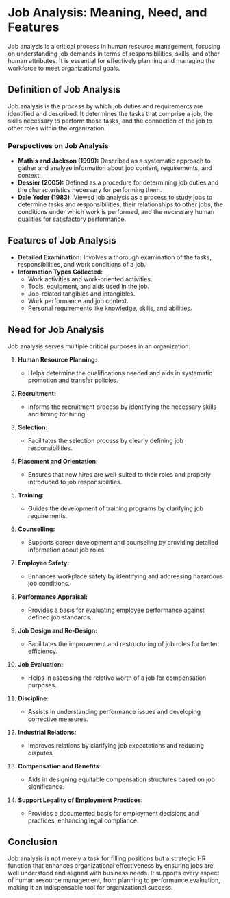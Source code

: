 # Job Analysis: Meaning, Need, and Features

Job analysis is a critical process in human resource management, focusing on understanding job demands in terms of responsibilities, skills, and other human attributes. It is essential for effectively planning and managing the workforce to meet organizational goals.

## Definition of Job Analysis

Job analysis is the process by which job duties and requirements are identified and described. It determines the tasks that comprise a job, the skills necessary to perform those tasks, and the connection of the job to other roles within the organization.

### Perspectives on Job Analysis
- **Mathis and Jackson (1999):** Described as a systematic approach to gather and analyze information about job content, requirements, and context.
- **Dessier (2005):** Defined as a procedure for determining job duties and the characteristics necessary for performing them.
- **Dale Yoder (1983):** Viewed job analysis as a process to study jobs to determine tasks and responsibilities, their relationships to other jobs, the conditions under which work is performed, and the necessary human qualities for satisfactory performance.

## Features of Job Analysis
- **Detailed Examination:** Involves a thorough examination of the tasks, responsibilities, and work conditions of a job.
- **Information Types Collected:**
  - Work activities and work-oriented activities.
  - Tools, equipment, and aids used in the job.
  - Job-related tangibles and intangibles.
  - Work performance and job context.
  - Personal requirements like knowledge, skills, and abilities.

## Need for Job Analysis
Job analysis serves multiple critical purposes in an organization:

1. **Human Resource Planning:**
   - Helps determine the qualifications needed and aids in systematic promotion and transfer policies.

2. **Recruitment:**
   - Informs the recruitment process by identifying the necessary skills and timing for hiring.

3. **Selection:**
   - Facilitates the selection process by clearly defining job responsibilities.

4. **Placement and Orientation:**
   - Ensures that new hires are well-suited to their roles and properly introduced to job responsibilities.

5. **Training:**
   - Guides the development of training programs by clarifying job requirements.

6. **Counselling:**
   - Supports career development and counseling by providing detailed information about job roles.

7. **Employee Safety:**
   - Enhances workplace safety by identifying and addressing hazardous job conditions.

8. **Performance Appraisal:**
   - Provides a basis for evaluating employee performance against defined job standards.

9. **Job Design and Re-Design:**
   - Facilitates the improvement and restructuring of job roles for better efficiency.

10. **Job Evaluation:**
    - Helps in assessing the relative worth of a job for compensation purposes.

11. **Discipline:**
    - Assists in understanding performance issues and developing corrective measures.

12. **Industrial Relations:**
    - Improves relations by clarifying job expectations and reducing disputes.

13. **Compensation and Benefits:**
    - Aids in designing equitable compensation structures based on job significance.

14. **Support Legality of Employment Practices:**
    - Provides a documented basis for employment decisions and practices, enhancing legal compliance.

## Conclusion
Job analysis is not merely a task for filling positions but a strategic HR function that enhances organizational effectiveness by ensuring jobs are well understood and aligned with business needs. It supports every aspect of human resource management, from planning to performance evaluation, making it an indispensable tool for organizational success.
